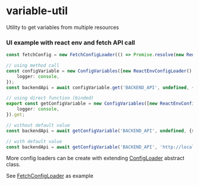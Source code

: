 # variable-util

Utility to get variables from multiple resources

### UI example with react env and fetch API call

```typescript
const fetchConfig = new FetchConfigLoader(() => Promise.resolve(new Request('settings.json')));

// using method call
const configVariable = new ConfigVariables([new ReactEnvConfigLoader(), fetchConfig], {
	logger: console,
});
const backendApi = await configVariable.get('BACKEND_API', undefined, {sanitizeUrl: true});

// using direct function (binded)
export const getConfigVariable = new ConfigVariables([new ReactEnvConfigLoader(), fetchConfig], {
	logger: console,
}).get;

// without default value
const backendApi = await getConfigVariable('BACKEND_API', undefined, {sanitizeUrl: true}); // Promise <string | undefined>

// with default value
const backendApi = await getConfigVariable('BACKEND_API', 'http://localhost:1234/api', {sanitizeUrl: true}); // Promise <string>
```

More config loaders can be create with extending [ConfigLoader](./src/loaders/index.ts) abstract class.

See [FetchConfigLoader](./src/loaders/FetchConfigLoader.ts) as example
